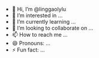 - 👋 Hi, I’m @linggaolylu
- 👀 I’m interested in ...
- 🌱 I’m currently learning ...
- 💞️ I’m looking to collaborate on ...
- 📫 How to reach me ...
- 😄 Pronouns: ...
- ⚡ Fun fact: ...

<!---
linggaolylu/linggaolylu is a ✨ special ✨ repository because its `README.md` (this file) appears on your GitHub profile.
You can click the Preview link to take a look at your changes.
--->
